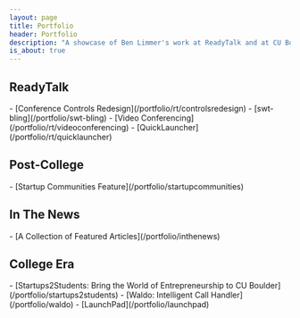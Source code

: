 ```yaml
---
layout: page
title: Portfolio
header: Portfolio
description: "A showcase of Ben Limmer's work at ReadyTalk and at CU Boulder."
is_about: true
---
```


<h2 class="anchor-fix" id="readytalk-ref">ReadyTalk</h2>
- [Conference Controls Redesign](/portfolio/rt/controlsredesign)
- [swt-bling](/portfolio/swt-bling)
- [Video Conferencing](/portfolio/rt/videoconferencing)
- [QuickLauncher](/portfolio/rt/quicklauncher)

<h2 class="anchor-fix" id="postcollege-ref">Post-College</h2>
- [Startup Communities Feature](/portfolio/startupcommunities)

<h2 class="anchor-fix" id="inthenews-ref">In The News</h2>
- [A Collection of Featured Articles](/portfolio/inthenews)

<h2 class="anchor-fix" id="collegeera-ref">College Era</h2>
- [Startups2Students: Bring the World of Entrepreneurship to CU Boulder](/portfolio/startups2students)
- [Waldo: Intelligent Call Handler](/portfolio/waldo)
- [LaunchPad](/portfolio/launchpad)

